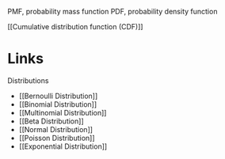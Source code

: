 
PMF, probability mass function
PDF, probability density function

[[Cumulative distribution function (CDF)]]


# Links

Distributions
- [[Bernoulli Distribution]]
- [[Binomial Distribution]]
- [[Multinomial Distribution]]
- [[Beta Distribution]]
- [[Normal Distribution]]
- [[Poisson Distribution]]
- [[Exponential Distribution]]
